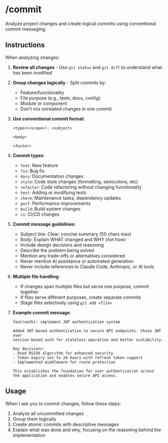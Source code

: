 # /commit

Analyze project changes and create logical commits using conventional commit messaging.

## Instructions

When analyzing changes:

1. **Review all changes** - Use `git status` and `git diff` to understand what has been modified
2. **Group changes logically** - Split commits by:
   - Feature/functionality
   - File purpose (e.g., tests, docs, config)
   - Module or component
   - Don't mix unrelated changes in one commit

3. **Use conventional commit format**:
   ```
   <type>(<scope>): <subject>
   
   <body>
   
   <footer>
   ```

4. **Commit types**:
   - `feat`: New feature
   - `fix`: Bug fix
   - `docs`: Documentation changes
   - `style`: Code style changes (formatting, semicolons, etc)
   - `refactor`: Code refactoring without changing functionality
   - `test`: Adding or modifying tests
   - `chore`: Maintenance tasks, dependency updates
   - `perf`: Performance improvements
   - `build`: Build system changes
   - `ci`: CI/CD changes

5. **Commit message guidelines**:
   - Subject line: Clear, concise summary (50 chars max)
   - Body: Explain WHAT changed and WHY (not how)
   - Include design decisions and reasoning
   - Describe the problem being solved
   - Mention any trade-offs or alternatives considered
   - Never mention AI assistance or automated generation
   - Never include references to Claude Code, Anthropic, or AI tools

6. **Multiple file handling**:
   - If changes span multiple files but serve one purpose, commit together
   - If files serve different purposes, create separate commits
   - Stage files selectively using `git add <file>`

7. **Example commit message**:
   ```
   feat(auth): implement JWT authentication system
   
   Added JWT-based authentication to secure API endpoints. Chose JWT over
   session-based auth for stateless operation and better scalability.
   
   Key decisions:
   - Used RS256 algorithm for enhanced security
   - Token expiry set to 24 hours with refresh token support
   - Implemented middleware for route protection
   
   This establishes the foundation for user authentication across
   the application and enables secure API access.
   ```

## Usage

When I ask you to commit changes, follow these steps:
1. Analyze all uncommitted changes
2. Group them logically
3. Create atomic commits with descriptive messages
4. Explain what was done and why, focusing on the reasoning behind the implementation
